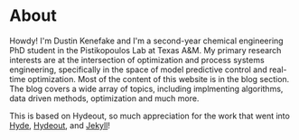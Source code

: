 # About
Howdy! I'm Dustin Kenefake and I'm a second-year chemical engineering PhD student in the Pistikopoulos Lab at Texas A&M. My primary research interests are at the intersection of optimization and process systems engineering, specifically in the space of model predictive control and real-time optimization. Most of the content of this website is in the blog section. The blog covers a wide array of topics, including implmenting algorithms, data driven methods, optimization and much more.

This is based on Hydeout, so much appreciation for the work that went into [Hyde](https://github.com/poole/hyde), [Hydeout](https://github.com/fongandrew/hydeout), and [Jekyll](http://jekyllrb.com)!
